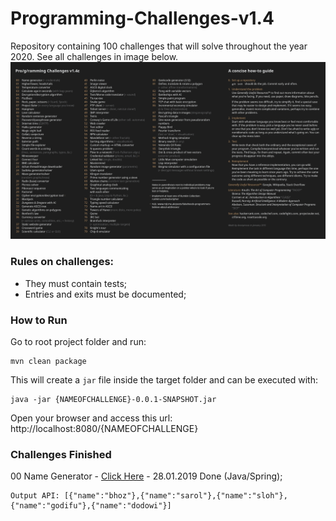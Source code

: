# Programming-Challenges-v1.4

Repository containing 100 challenges that will solve throughout the year 2020. See all challenges in image below.
<img src="https://github.com/LukasGaedicke/Programming-Challenges-v1.4/blob/master/assets/challenges.jpg">
### Rules on challenges:
- They must contain tests;
- Entries and exits must be documented;

### How to Run
Go to root project folder and run: 
```
mvn clean package
```

This will create a `jar` file inside the target folder and can be executed with:
```
java -jar {NAMEOFCHALLENGE}-0.0.1-SNAPSHOT.jar
```

Open your browser and access this url: http://localhost:8080/{NAMEOFCHALLENGE}

### Challenges Finished

00 Name Generator - [Click Here](https://github.com/LukasGaedicke/Programming-Challenges-v1.4/tree/master/challenges/00-Namegenerator-API) - 28.01.2019 Done (Java/Spring); 
```
Output API: [{"name":"bhoz"},{"name":"sarol"},{"name":"sloh"},{"name":"godifu"},{"name":"dodowi"}]
```
